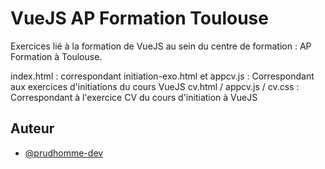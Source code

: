 # VueJS AP Formation Toulouse

Exercices lié à la formation de VueJS au sein du centre de formation : AP Formation à Toulouse.

index.html : correspondant 
initiation-exo.html et appcv.js : Correspondant aux exercices d'initiations du cours VueJS
cv.html / appcv.js / cv.css : Correspondant à l'exercice CV du cours d'initiation à VueJS


## Auteur

- [@prudhomme-dev](https://github.com/prudhomme-dev)

